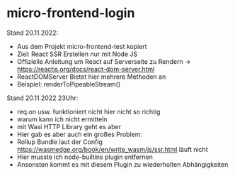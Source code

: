 # micro-frontend-login

Stand 20.11.2022:
- Aus dem Projekt micro-frontend-test kopiert
- Ziel: React SSR Erstellen nur mit Node JS
- Offizielle Anleitung um React auf Serverseite zu Rendern -> https://reactjs.org/docs/react-dom-server.html
- ReactDOMServer Bietet hier mehrere Methoden an
- Beispiel: renderToPipeableStream()

Stand 20.11.2022 23Uhr:
- req.on usw. funktioniert nicht hier nicht so richtig
- warum kann ich nicht ermitteln
- mit Wasi HTTP Library geht es aber
- Hier gab es aber auch ein großes Problem:
- Rollup Bundle laut der Config https://wasmedge.org/book/en/write_wasm/js/ssr.html läuft nicht
- Hier musste ich node-builtins plugin entfernen
- Ansonsten kommt es mit diesem Plugin zu wiederholten Abhängigkeiten 
